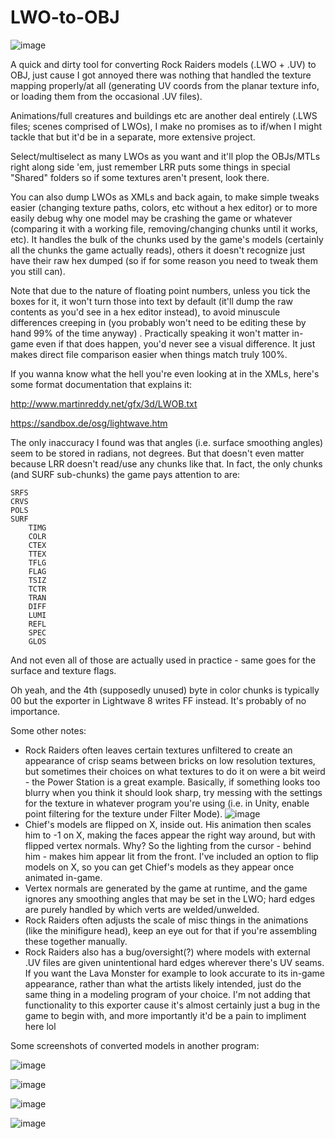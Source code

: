 # LWO-to-OBJ

![image](https://user-images.githubusercontent.com/21133460/206363172-079323b7-2806-4cf2-a411-092f3268944d.png)

A quick and dirty tool for converting Rock Raiders models (.LWO + .UV) to OBJ, just cause I got annoyed there was nothing that handled the texture mapping properly/at all (generating UV coords from the planar texture info, or loading them from the occasional .UV files).

Animations/full creatures and buildings etc are another deal entirely (.LWS files; scenes comprised of LWOs), I make no promises as to if/when I might tackle that but it'd be in a separate, more extensive project.

Select/multiselect as many LWOs as you want and it'll plop the OBJs/MTLs right along side 'em, just remember LRR puts some things in special "Shared" folders so if some textures aren't present, look there.

You can also dump LWOs as XMLs and back again, to make simple tweaks easier (changing texture paths, colors, etc without a hex editor) or to more easily debug why one model may be crashing the game or whatever (comparing it with a working file, removing/changing chunks until it works, etc). It handles the bulk of the chunks used by the game's models (certainly all the chunks the game actually reads), others it doesn't recognize just have their raw hex dumped (so if for some reason you need to tweak them you still can).

Note that due to the nature of floating point numbers, unless you tick the boxes for it, it won't turn those into text by default (it'll dump the raw contents as you'd see in a hex editor instead), to avoid minuscule differences creeping in (you probably won't need to be editing these by hand 99% of the time anyway) . Practically speaking it won't matter in-game even if that does happen, you'd never see a visual difference. It just makes direct file comparison easier when things match truly 100%.

If you wanna know what the hell you're even looking at in the XMLs, here's some format documentation that explains it:

http://www.martinreddy.net/gfx/3d/LWOB.txt

https://sandbox.de/osg/lightwave.htm

The only inaccuracy I found was that angles (i.e. surface smoothing angles) seem to be stored in radians, not degrees. But that doesn't even matter because LRR doesn't read/use any chunks like that. In fact, the only chunks (and SURF sub-chunks) the game pays attention to are:

```PNTS
SRFS
CRVS
POLS
SURF
	TIMG
	COLR
	CTEX
	TTEX
	TFLG
	FLAG
	TSIZ
	TCTR
	TRAN
	DIFF
	LUMI
	REFL
	SPEC
	GLOS
```

And not even all of those are actually used in practice - same goes for the surface and texture flags.

Oh yeah, and the 4th (supposedly unused) byte in color chunks is typically 00 but the exporter in Lightwave 8 writes FF instead. It's probably of no importance.

Some other notes:

* Rock Raiders often leaves certain textures unfiltered to create an appearance of crisp seams between bricks on low resolution textures, but sometimes their choices on what textures to do it on were a bit weird - the Power Station is a great example. Basically, if something looks too blurry when you think it should look sharp, try messing with the settings for the texture in whatever program you're using (i.e. in Unity, enable point filtering for the texture under Filter Mode).
![image](https://user-images.githubusercontent.com/21133460/206362840-986bd2af-e0f4-4bf8-93a0-704164fb6485.png)
* Chief's models are flipped on X, inside out. His animation then scales him to -1 on X, making the faces appear the right way around, but with flipped vertex normals. Why? So the lighting from the cursor - behind him - makes him appear lit from the front. I've included an option to flip models on X, so you can get Chief's models as they appear once animated in-game.
* Vertex normals are generated by the game at runtime, and the game ignores any smoothing angles that may be set in the LWO; hard edges are purely handled by which verts are welded/unwelded.
* Rock Raiders often adjusts the scale of misc things in the animations (like the minifigure head), keep an eye out for that if you're assembling these together manually.
* Rock Raiders also has a bug/oversight(?) where models with external .UV files are given unintentional hard edges wherever there's UV seams. If you want the Lava Monster for example to look accurate to its in-game appearance, rather than what the artists likely intended, just do the same thing in a modeling program of your choice. I'm not adding that functionality to this exporter cause it's almost certainly just a bug in the game to begin with, and more importantly it'd be a pain to impliment here lol

Some screenshots of converted models in another program:

![image](https://user-images.githubusercontent.com/21133460/206363024-b6787fa7-8180-4a5d-898f-1106c9268b6c.png)

![image](https://user-images.githubusercontent.com/21133460/206363059-60afe381-ed94-423c-8668-a05fca966ea0.png)

![image](https://user-images.githubusercontent.com/21133460/206363077-a38f5488-4d00-44e5-a027-d446f7a68be5.png)

![image](https://user-images.githubusercontent.com/21133460/206363099-139b41f5-6075-49b2-bc6b-1e81633e7482.png)
